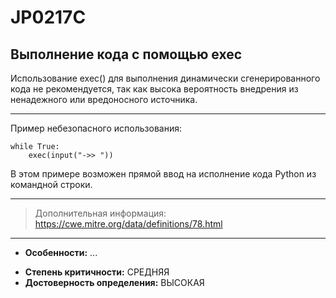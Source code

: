 # JP0217C
## Выполнение кода с помощью exec
Использование exec() для выполнения динамически сгенерированного кода
не рекомендуется, так как высока вероятность внедрения из ненадежного или
вредоносного источника. 

---
Пример небезопасного использования:
```
while True:
    exec(input("->> "))
```
В этом примере возможен прямой ввод на исполнение кода Python из командной строки.

---
> Дополнительная информация:
> <https://cwe.mitre.org/data/definitions/78.html>
---
* __Особенности:__ ...
<!---
Поменять степень на ВЫСОКАЯ
-->
* __Степень критичности:__ СРЕДНЯЯ
* __Достоверность определения:__ ВЫСОКАЯ